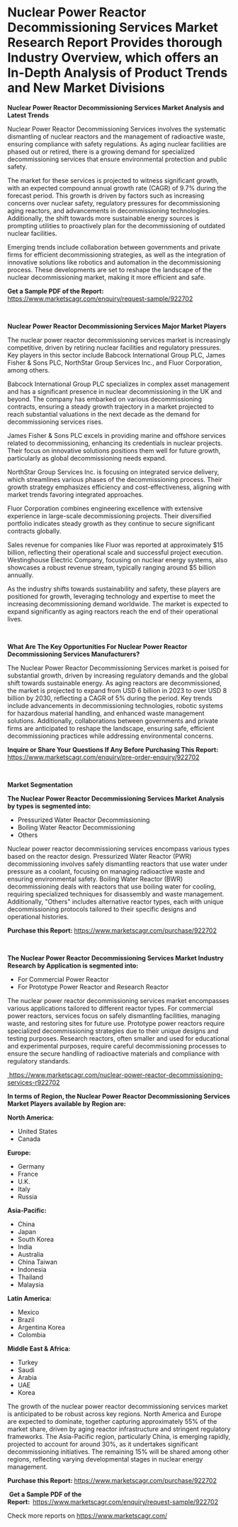 <p><h1>Nuclear Power Reactor Decommissioning Services Market Research Report Provides thorough Industry Overview, which offers an In-Depth Analysis of Product Trends and New Market Divisions</h1></p><p><strong>Nuclear Power Reactor Decommissioning Services Market Analysis and Latest Trends</strong></p>
<p><p>Nuclear Power Reactor Decommissioning Services involves the systematic dismantling of nuclear reactors and the management of radioactive waste, ensuring compliance with safety regulations. As aging nuclear facilities are phased out or retired, there is a growing demand for specialized decommissioning services that ensure environmental protection and public safety. </p><p>The market for these services is projected to witness significant growth, with an expected compound annual growth rate (CAGR) of 9.7% during the forecast period. This growth is driven by factors such as increasing concerns over nuclear safety, regulatory pressures for decommissioning aging reactors, and advancements in decommissioning technologies. Additionally, the shift towards more sustainable energy sources is prompting utilities to proactively plan for the decommissioning of outdated nuclear facilities. </p><p>Emerging trends include collaboration between governments and private firms for efficient decommissioning strategies, as well as the integration of innovative solutions like robotics and automation in the decommissioning process. These developments are set to reshape the landscape of the nuclear decommissioning market, making it more efficient and safe.</p></p>
<p><strong>Get a Sample PDF of the Report:&nbsp;</strong> <a href="https://www.marketscagr.com/enquiry/request-sample/922702?utm_campaign=2565&utm_medium=2&utm_source=Github&utm_content=ia&utm_term=07032025&utm_id=nuclear-power-reactor-decommissioning-services">https://www.marketscagr.com/enquiry/request-sample/922702</a></p>
<p>&nbsp;</p>
<p><strong>Nuclear Power Reactor Decommissioning Services Major Market Players</strong></p>
<p><p>The nuclear power reactor decommissioning services market is increasingly competitive, driven by retiring nuclear facilities and regulatory pressures. Key players in this sector include Babcock International Group PLC, James Fisher & Sons PLC, NorthStar Group Services Inc., and Fluor Corporation, among others.</p><p>Babcock International Group PLC specializes in complex asset management and has a significant presence in nuclear decommissioning in the UK and beyond. The company has embarked on various decommissioning contracts, ensuring a steady growth trajectory in a market projected to reach substantial valuations in the next decade as the demand for decommissioning services rises.</p><p>James Fisher & Sons PLC excels in providing marine and offshore services related to decommissioning, enhancing its credentials in nuclear projects. Their focus on innovative solutions positions them well for future growth, particularly as global decommissioning needs expand.</p><p>NorthStar Group Services Inc. is focusing on integrated service delivery, which streamlines various phases of the decommissioning process. Their growth strategy emphasizes efficiency and cost-effectiveness, aligning with market trends favoring integrated approaches.</p><p>Fluor Corporation combines engineering excellence with extensive experience in large-scale decommissioning projects. Their diversified portfolio indicates steady growth as they continue to secure significant contracts globally.</p><p>Sales revenue for companies like Fluor was reported at approximately $15 billion, reflecting their operational scale and successful project execution. Westinghouse Electric Company, focusing on nuclear energy systems, also showcases a robust revenue stream, typically ranging around $5 billion annually.</p><p>As the industry shifts towards sustainability and safety, these players are positioned for growth, leveraging technology and expertise to meet the increasing decommissioning demand worldwide. The market is expected to expand significantly as aging reactors reach the end of their operational lives.</p></p>
<p>&nbsp;</p>
<p><strong>What Are The Key Opportunities For Nuclear Power Reactor Decommissioning Services Manufacturers?</strong></p>
<p><p>The Nuclear Power Reactor Decommissioning Services market is poised for substantial growth, driven by increasing regulatory demands and the global shift towards sustainable energy. As aging reactors are decommissioned, the market is projected to expand from USD 6 billion in 2023 to over USD 8 billion by 2030, reflecting a CAGR of 5% during the period. Key trends include advancements in decommissioning technologies, robotic systems for hazardous material handling, and enhanced waste management solutions. Additionally, collaborations between governments and private firms are anticipated to reshape the landscape, ensuring safe, efficient decommissioning practices while addressing environmental concerns.</p></p>
<p><strong>Inquire or Share Your Questions If Any Before Purchasing This Report:</strong> <a href="https://www.marketscagr.com/enquiry/pre-order-enquiry/922702?utm_campaign=2565&utm_medium=2&utm_source=Github&utm_content=ia&utm_term=07032025&utm_id=nuclear-power-reactor-decommissioning-services">https://www.marketscagr.com/enquiry/pre-order-enquiry/922702</a></p>
<p>&nbsp;</p>
<p><strong>Market Segmentation</strong></p>
<p><strong>The Nuclear Power Reactor Decommissioning Services Market Analysis by types is segmented into:</strong></p>
<p><ul><li>Pressurized Water Reactor Decommissioning</li><li>Boiling Water Reactor Decommissioning</li><li>Others</li></ul></p>
<p><p>Nuclear power reactor decommissioning services encompass various types based on the reactor design. Pressurized Water Reactor (PWR) decommissioning involves safely dismantling reactors that use water under pressure as a coolant, focusing on managing radioactive waste and ensuring environmental safety. Boiling Water Reactor (BWR) decommissioning deals with reactors that use boiling water for cooling, requiring specialized techniques for disassembly and waste management. Additionally, "Others" includes alternative reactor types, each with unique decommissioning protocols tailored to their specific designs and operational histories.</p></p>
<p><strong>Purchase this Report:&nbsp;</strong><a href="https://www.marketscagr.com/purchase/922702?utm_campaign=2565&utm_medium=2&utm_source=Github&utm_content=ia&utm_term=07032025&utm_id=nuclear-power-reactor-decommissioning-services">https://www.marketscagr.com/purchase/922702</a></p>
<p>&nbsp;</p>
<p><strong>The Nuclear Power Reactor Decommissioning Services Market Industry Research by Application is segmented into:</strong></p>
<p><ul><li>For Commercial Power Reactor</li><li>For Prototype Power Reactor and Research Reactor</li></ul></p>
<p><p>The nuclear power reactor decommissioning services market encompasses various applications tailored to different reactor types. For commercial power reactors, services focus on safely dismantling facilities, managing waste, and restoring sites for future use. Prototype power reactors require specialized decommissioning strategies due to their unique designs and testing purposes. Research reactors, often smaller and used for educational and experimental purposes, require careful decommissioning processes to ensure the secure handling of radioactive materials and compliance with regulatory standards.</p></p>
<p><a href="https://www.marketscagr.com/nuclear-power-reactor-decommissioning-services-r922702?utm_campaign=2565&utm_medium=2&utm_source=Github&utm_content=ia&utm_term=07032025&utm_id=nuclear-power-reactor-decommissioning-services">&nbsp;https://www.marketscagr.com/nuclear-power-reactor-decommissioning-services-r922702</a></p>
<p><strong>In terms of Region, the Nuclear Power Reactor Decommissioning Services Market Players available by Region are:</strong></p>
<p>
    <p> <strong> North America: </strong>
        <ul>
            <li>United States</li>
            <li>Canada</li>
        </ul>
        </p> 
    <p> <strong> Europe: </strong>
        <ul>
            <li>Germany</li>
            <li>France</li>
            <li>U.K.</li>
            <li>Italy</li>
            <li>Russia</li>
        </ul>
        </p> 
    <p> <strong> Asia-Pacific: </strong>
        <ul>
            <li>China</li>
            <li>Japan</li>
            <li>South Korea</li>
            <li>India</li>
            <li>Australia</li>
            <li>China Taiwan</li>
            <li>Indonesia</li>
            <li>Thailand</li>
            <li>Malaysia</li>
        </ul>
        </p> 
    <p> <strong> Latin America: </strong>
        <ul>
            <li>Mexico</li>
            <li>Brazil</li>
            <li>Argentina Korea</li>
            <li>Colombia</li>
        </ul>
        </p> 
    <p> <strong> Middle East & Africa: </strong>
        <ul>
            <li>Turkey</li>
            <li>Saudi</li>
            <li>Arabia</li>
            <li>UAE</li>
            <li>Korea</li>
        </ul>
    </p>
    </p>
<p><p>The growth of the nuclear power reactor decommissioning services market is anticipated to be robust across key regions. North America and Europe are expected to dominate, together capturing approximately 55% of the market share, driven by aging reactor infrastructure and stringent regulatory frameworks. The Asia-Pacific region, particularly China, is emerging rapidly, projected to account for around 30%, as it undertakes significant decommissioning initiatives. The remaining 15% will be shared among other regions, reflecting varying developmental stages in nuclear energy management.</p></p>
<p><strong>Purchase this Report: </strong><a href="https://www.marketscagr.com/purchase/922702?utm_campaign=2565&utm_medium=2&utm_source=Github&utm_content=ia&utm_term=07032025&utm_id=nuclear-power-reactor-decommissioning-services">https://www.marketscagr.com/purchase/922702</a></p>
<p>&nbsp;<strong>Get a Sample PDF of the Report:&nbsp;&nbsp;</strong><a href="https://www.marketscagr.com/enquiry/request-sample/922702?utm_campaign=2565&utm_medium=2&utm_source=Github&utm_content=ia&utm_term=07032025&utm_id=nuclear-power-reactor-decommissioning-services">https://www.marketscagr.com/enquiry/request-sample/922702</a></p>
<p><strong></strong></p>
<p>Check more reports on <a href="https://www.marketscagr.com/?utm_campaign=2565&utm_medium=2&utm_source=Github&utm_content=ia&utm_term=07032025&utm_id=nuclear-power-reactor-decommissioning-services">https://www.marketscagr.com/</a></p>